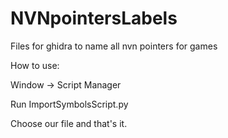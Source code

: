 # NVNpointersLabels
Files for ghidra to name all nvn pointers for games

How to use:

Window -> Script Manager

Run ImportSymbolsScript.py

Choose our file and that's it.
